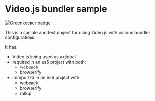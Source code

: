 # Video.js bundler sample

[![Greenkeeper badge](https://badges.greenkeeper.io/videojs/videojs-bundler-sample.svg)](https://greenkeeper.io/)

This is a sample and test project for using Video.js with various bundler configurations.

It has:
* Video.js being used as a global
* required in an es5 project with both:
  * webpack
  * browserify
* immported in an es6 project with:
  * webpack
  * browserify
  * rollup
